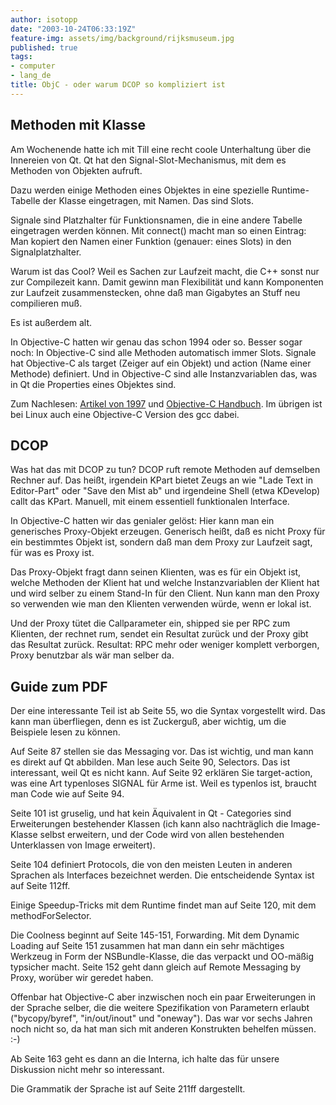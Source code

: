 ```yaml
---
author: isotopp
date: "2003-10-24T06:33:19Z"
feature-img: assets/img/background/rijksmuseum.jpg
published: true
tags:
- computer
- lang_de
title: ObjC - oder warum DCOP so kompliziert ist
---
```

## Methoden mit Klasse

Am Wochenende hatte ich mit Till eine recht coole Unterhaltung über die Innereien von Qt. Qt hat den Signal-Slot-Mechanismus, mit dem es Methoden von Objekten aufruft.

Dazu werden einige Methoden eines Objektes in eine spezielle Runtime-Tabelle der Klasse eingetragen, mit Namen. Das sind Slots.

Signale sind Platzhalter für Funktionsnamen, die in eine andere Tabelle eingetragen werden können. Mit connect() macht man so einen Eintrag: Man kopiert den Namen einer Funktion (genauer: eines Slots) in den Signalplatzhalter.

Warum ist das Cool? Weil es Sachen zur Laufzeit macht, die C++ sonst nur zur Compilezeit kann. Damit gewinn man Flexibilität und kann Komponenten zur Laufzeit zusammenstecken, ohne daß man Gigabytes an Stuff neu compilieren muß.

Es ist außerdem alt.

In Objective-C hatten wir genau das schon 1994 oder so. Besser sogar noch: In Objective-C sind alle Methoden automatisch immer Slots. Signale hat Objective-C als target (Zeiger auf ein Objekt) und action (Name einer Methode) definiert. Und in Objective-C sind alle Instanzvariablen das, was in Qt die Properties eines Objektes sind.

Zum Nachlesen: [Artikel von 1997](http://www.koehntopp.de/kris/inkomploehntopp/2495.html) und [Objective-C Handbuch](http://vvv.koehntopp.de/flame/c_c++/ObjC.pdf). Im übrigen ist bei Linux auch eine Objective-C Version des gcc dabei.

## DCOP

Was hat das mit DCOP zu tun? DCOP ruft remote Methoden auf demselben Rechner auf. Das heißt, irgendein KPart bietet Zeugs an wie "Lade Text in Editor-Part" oder "Save den Mist ab" und irgendeine Shell (etwa KDevelop) callt das KPart. Manuell, mit einem essentiell funktionalen Interface.

In Objective-C hatten wir das genialer gelöst: Hier kann man ein generisches Proxy-Objekt erzeugen. Generisch heißt, daß es nicht Proxy für ein bestimmtes Objekt ist, sondern daß man dem Proxy zur Laufzeit sagt, für was es Proxy ist.

Das Proxy-Objekt fragt dann seinen Klienten, was es für ein Objekt ist, welche Methoden der Klient hat und welche Instanzvariablen der Klient hat und wird selber zu einem Stand-In für den Client. Nun kann man den Proxy so verwenden wie man den Klienten verwenden würde, wenn er lokal ist.

Und der Proxy tütet die Callparameter ein, shipped sie per RPC zum Klienten, der rechnet rum, sendet ein Resultat zurück und der Proxy gibt das Resultat zurück. Resultat: RPC mehr oder weniger komplett verborgen, Proxy benutzbar als wär man selber da.

## Guide zum PDF

Der eine interessante Teil ist ab Seite 55, wo die Syntax vorgestellt wird. Das kann man überfliegen, denn es ist Zuckerguß, aber wichtig, um die Beispiele lesen zu können.

Auf Seite 87 stellen sie das Messaging vor. Das ist wichtig, und man kann es direkt auf Qt abbilden. Man lese auch Seite 90, Selectors. Das ist interessant, weil Qt es nicht kann. Auf Seite 92 erklären Sie target-action, was eine Art typenloses SIGNAL für Arme ist. Weil es typenlos ist, braucht man Code wie auf Seite 94.

Seite 101 ist gruselig, und hat kein Äquivalent in Qt - Categories sind Erweiterungen bestehender Klassen (ich kann also nachträglich die Image-Klasse selbst erweitern, und der Code wird von allen bestehenden Unterklassen von Image erweitert).

Seite 104 definiert Protocols, die von den meisten Leuten in anderen Sprachen als Interfaces bezeichnet werden. Die entscheidende Syntax ist auf Seite 112ff.

Einige Speedup-Tricks mit dem Runtime findet man auf Seite 120, mit dem methodForSelector.


Die Coolness beginnt auf Seite 145-151, Forwarding. Mit dem Dynamic Loading auf Seite 151 zusammen hat man dann ein sehr mächtiges Werkzeug in Form der NSBundle-Klasse, die das verpackt und OO-mäßig typsicher macht. Seite 152 geht dann gleich auf Remote Messaging by Proxy, worüber wir geredet haben.

Offenbar hat Objective-C aber inzwischen noch ein paar Erweiterungen in der Sprache selber, die die weitere Spezifikation von Parametern erlaubt ("bycopy/byref", "in/out/inout" und "oneway"). Das war vor sechs Jahren noch nicht so, da hat man sich mit anderen Konstrukten behelfen müssen. :-)

Ab Seite 163 geht es dann an die Interna, ich halte das für unsere Diskussion nicht mehr so interessant.

Die Grammatik der Sprache ist auf Seite 211ff dargestellt.
